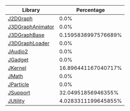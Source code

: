 | Library | Percentage |
| ------------- | ------------- |
| [J2DGraph](https://github.com/shibbo/JSystem/blob/main/docs/lib/J2DGraph.md) | 0.0% |
| [J3DGraphAnimator](https://github.com/shibbo/JSystem/blob/main/docs/lib/J3DGraphAnimator.md) | 0.0% |
| [J3DGraphBase](https://github.com/shibbo/JSystem/blob/main/docs/lib/J3DGraphBase.md) | 0.1595838997576689% |
| [J3DGraphLoader](https://github.com/shibbo/JSystem/blob/main/docs/lib/J3DGraphLoader.md) | 0.0% |
| [JAudio2](https://github.com/shibbo/JSystem/blob/main/docs/lib/JAudio2.md) | 0.0% |
| [JGadget](https://github.com/shibbo/JSystem/blob/main/docs/lib/JGadget.md) | 0.0% |
| [JKernel](https://github.com/shibbo/JSystem/blob/main/docs/lib/JKernel.md) | 16.896441167040717% |
| [JMath](https://github.com/shibbo/JSystem/blob/main/docs/lib/JMath.md) | 0.0% |
| [JParticle](https://github.com/shibbo/JSystem/blob/main/docs/lib/JParticle.md) | 0.0% |
| [JSupport](https://github.com/shibbo/JSystem/blob/main/docs/lib/JSupport.md) | 32.04951856946355% |
| [JUtility](https://github.com/shibbo/JSystem/blob/main/docs/lib/JUtility.md) | 4.0283311199645855% |
